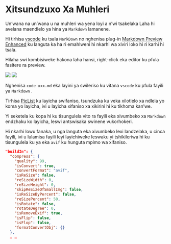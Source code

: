 # Xitsundzuxo Xa Muhleri

Un’wana na un’wana u na muhleri wa yena loyi a n’wi tsakelaka Laha hi avelana maendlelo ya hina ya `Markdown` lamanene.

Hi tirhisa [vscode](https://code.visualstudio.com/) ku tsala `MarkDown` no nghenisa plug-in [Markdown Preview Enhanced](https://marketplace.visualstudio.com/items?itemName=shd101wyy.markdown-preview-enhanced) ku languta ka ha ri emahlweni hi nkarhi wa xiviri loko hi ri karhi hi tsala.

Hilaha swi kombisiweke hakona laha hansi, right-click eka editor ku pfula fasitere ra preview.

![](https://p.3ti.site/1720775216.avif)
![](https://p.3ti.site/1720775043.avif)

Nghenisa `code xxx.md` eka layini ya swileriso ku vitana `vscode` ku pfula fayili ya `Markdown` .

Tirhisa [PicList](https://github.com/Kuingsmile/PicList) ku layicha swifaniso, tsundzuka ku veka xilotlelo xa ndlela yo koma yo layicha, ivi u layicha xifaniso xa xikirini hi ku tikhoma kan’we.

Yi seketela ku kopa hi ku tisungulela vito ra fayili eka xivumbeko xa `Markdown` endzhaku ko layicha, leswi antswisaka swinene vukorhokeri.

Hi nkarhi lowu fanaka, u nga languta eka xivumbeko lexi landzelaka, u cinca fayili, ivi u lulamisa fayili leyi layichiweke leswaku yi tshikileriwa hi ku tisungulela ku ya eka `avif` ku hunguta mpimo wa xifaniso.

```json
"buildIn": {
  "compress": {
    "quality": 99,
    "isConvert": true,
    "convertFormat": "avif",
    "isReSize": false,
    "reSizeWidth": 0,
    "reSizeHeight": 0,
    "skipReSizeOfSmallImg": false,
    "isReSizeByPercent": false,
    "reSizePercent": 50,
    "isRotate": false,
    "rotateDegree": 0,
    "isRemoveExif": true,
    "isFlip": false,
    "isFlop": false,
    "formatConvertObj": {}
  },
  … …
```